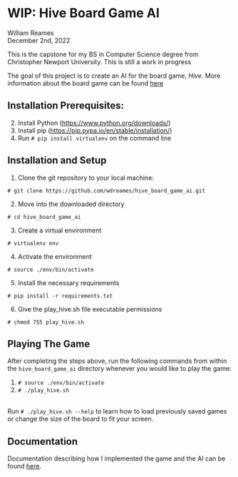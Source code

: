 # WIP: Hive Board Game AI

William Reames\
December 2nd, 2022

This is the capstone for my BS in Computer Science degree from Christopher Newport University. This is still a work in progress

The goal of this project is to create an AI for the board game, *Hive*. More information about the board game can be found [here](https://boardgamegeek.com/boardgame/2655/hive)

## Installation Prerequisites:
2. Install Python (https://www.python.org/downloads/)
3. Install pip (https://pip.pypa.io/en/stable/installation/)
4. Run `# pip install virtualenv` on the command line

## Installation and Setup
1. Clone the git repository to your local machine:

`# git clone https://github.com/wdreames/hive_board_game_ai.git`

2. Move into the downloaded directory

`# cd hive_board_game_ai`

3. Create a virtual environment

`# virtualenv env`

4. Activate the environment

`# source ./env/bin/activate`

5. Install the necessary requirements

`# pip install -r requirements.txt`

6. Give the play_hive.sh file executable permissions

`# chmod 755 play_hive.sh`

## Playing The Game

After completing the steps above, run the following commands from within the `hive_board_game_ai` directory whenever you would like to play the game:

1. `# source ./env/bin/activate`
2. `# ./play_hive.sh`

\
Run `# ./play_hive.sh --help` to learn how to load previously saved games or change the size of the board to fit your screen.

## Documentation

Documentation describing how I implemented the game and the AI can be found [here](documentation.md).
